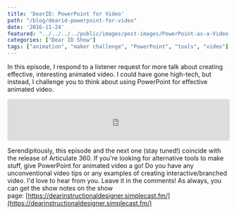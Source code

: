 ```yaml
---
title: 'DearID: PowerPoint for Video'
path: "/blog/dearid-powerpoint-for-video"
date: '2016-11-24'
featured: "../../../../public/images/post-images/PowerPoint-as-a-Video-Tool.png"
categories: ["Dear ID Show"]
tags: ["animation", "maker challenge", "PowerPoint", "tools", "video"]
---
```


In this episode, I respond to a listener request for more talk about creating effective, interesting animated video. I could have gone high-tech, but instead, I challenge you to think about using PowerPoint for effective animated video.

<iframe src="https://simplecast.com/e/49390?style=medium-light" width="100%" height="94px" frameborder="0" scrolling="no" seamless=""></iframe>

Serendipitously, this episode and the next one (stay tuned!) coincide with the release of Articulate 360\. If you're looking for alternative tools to make stuff, give PowerPoint for animated video a go! Do you have any unconventional video tips or any examples of creating interactive/branched video. I'd love to hear from you. Leave it in the comments! As always, you can get the show notes on the show page: [https://dearinstructionaldesigner.simplecast.fm/](https://dearinstructionaldesigner.simplecast.fm/)
